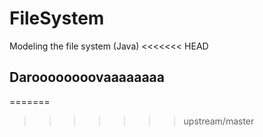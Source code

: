 # FileSystem
Modeling the file system (Java)
<<<<<<< HEAD
## Daroooooooovaaaaaaaa
=======
>>>>>>> upstream/master
